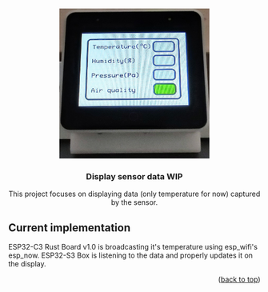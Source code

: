 <a name="readme-top"></a>

<br />
<div align="center">
  <a href="https://github.com/sambenko/display-sensor-data">
    <img src="images/sensor_display.jpg" alt="Sensor data displayed" width="300" height="300">
  </a>

<h3 align="center">Display sensor data <b>WIP</b></h3>

  <p align="center">
    This project focuses on displaying data (only temperature for now) captured by the sensor.
  </p>
</div>

## Current implementation

ESP32-C3 Rust Board v1.0 is broadcasting it's temperature using esp_wifi's esp_now. 
ESP32-S3 Box is listening to the data and properly updates it on the display.


<p align="right">(<a href="#readme-top">back to top</a>)</p>
